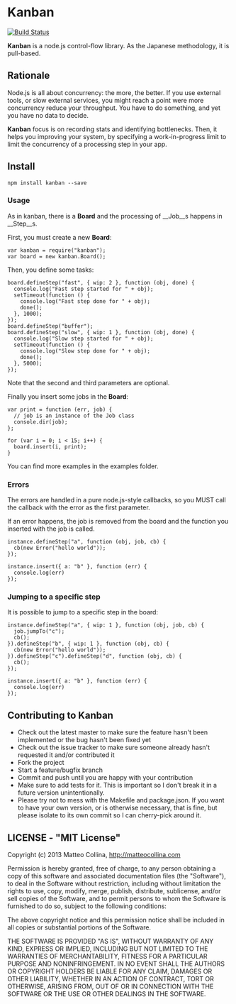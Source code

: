 Kanban
===========

[![Build
Status](https://travis-ci.org/mcollina/kanban.png)](https://travis-ci.org/mcollina/kanban)

__Kanban__ is a node.js control-flow library.
As the Japanese methodology, it is pull-based. 

## Rationale

Node.js is all about concurrency: the more, the better.
If you use external tools, or slow external services,
you might reach a point were more concurrency reduce
your throughput.
You have to do something, and yet you have no data
to decide.

__Kanban__ focus is on recording stats and identifying bottlenecks.
Then, it helps you improving your system, by specifying 
a work-in-progress limit to limit the concurrency
of a processing step in your app.

## Install

```
npm install kanban --save
```

### Usage

As in kanban, there is a __Board__ and the processing of __Job__s
happens in __Step__s.

First, you must create a new __Board__:

```
var kanban = require("kanban");
var board = new kanban.Board();
```

Then, you define some tasks:

```
board.defineStep("fast", { wip: 2 }, function (obj, done) {
  console.log("Fast step started for " + obj);
  setTimeout(function () {
    console.log("Fast step done for " + obj);
    done();
  }, 1000);
});
board.defineStep("buffer");
board.defineStep("slow", { wip: 1 }, function (obj, done) {
  console.log("Slow step started for " + obj);
  setTimeout(function () {
    console.log("Slow step done for " + obj);
    done();
  }, 5000);
});
```

Note that the second and third parameters are optional.

Finally you insert some jobs in the __Board__:
```
var print = function (err, job) {
  // job is an instance of the Job class
  console.dir(job); 
};

for (var i = 0; i < 15; i++) {
  board.insert(i, print);
}
```

You can find more examples in the examples folder.

### Errors

The errors are handled in a pure node.js-style callbacks,
so you MUST call the callback with the error as the
first parameter.

If an error happens, the job is removed from the board
and the function you inserted with the job is called.

```
instance.defineStep("a", function (obj, job, cb) {
  cb(new Error("hello world"));
});

instance.insert({ a: "b" }, function (err) {
  console.log(err)
});
```

### Jumping to a specific step

It is possible to jump to a specific step in the board:

```
instance.defineStep("a", { wip: 1 }, function (obj, job, cb) {
  job.jumpTo("c");
  cb();
}).defineStep("b", { wip: 1 }, function (obj, cb) {
  cb(new Error("hello world"));
}).defineStep("c").defineStep("d", function (obj, cb) {
  cb();
});

instance.insert({ a: "b" }, function (err) {
  console.log(err)
});
```

## Contributing to Kanban

* Check out the latest master to make sure the feature hasn't been
  implemented or the bug hasn't been fixed yet
* Check out the issue tracker to make sure someone already hasn't
  requested it and/or contributed it
* Fork the project
* Start a feature/bugfix branch
* Commit and push until you are happy with your contribution
* Make sure to add tests for it. This is important so I don't break it
  in a future version unintentionally.
* Please try not to mess with the Makefile and package.json. If you
  want to have your own version, or is otherwise necessary, that is
  fine, but please isolate to its own commit so I can cherry-pick around
  it.

## LICENSE - "MIT License"

Copyright (c) 2013 Matteo Collina, http://matteocollina.com

Permission is hereby granted, free of charge, to any person
obtaining a copy of this software and associated documentation
files (the "Software"), to deal in the Software without
restriction, including without limitation the rights to use,
copy, modify, merge, publish, distribute, sublicense, and/or sell
copies of the Software, and to permit persons to whom the
Software is furnished to do so, subject to the following
conditions:

The above copyright notice and this permission notice shall be
included in all copies or substantial portions of the Software.

THE SOFTWARE IS PROVIDED "AS IS", WITHOUT WARRANTY OF ANY KIND,
EXPRESS OR IMPLIED, INCLUDING BUT NOT LIMITED TO THE WARRANTIES
OF MERCHANTABILITY, FITNESS FOR A PARTICULAR PURPOSE AND
NONINFRINGEMENT. IN NO EVENT SHALL THE AUTHORS OR COPYRIGHT
HOLDERS BE LIABLE FOR ANY CLAIM, DAMAGES OR OTHER LIABILITY,
WHETHER IN AN ACTION OF CONTRACT, TORT OR OTHERWISE, ARISING
FROM, OUT OF OR IN CONNECTION WITH THE SOFTWARE OR THE USE OR
OTHER DEALINGS IN THE SOFTWARE.
